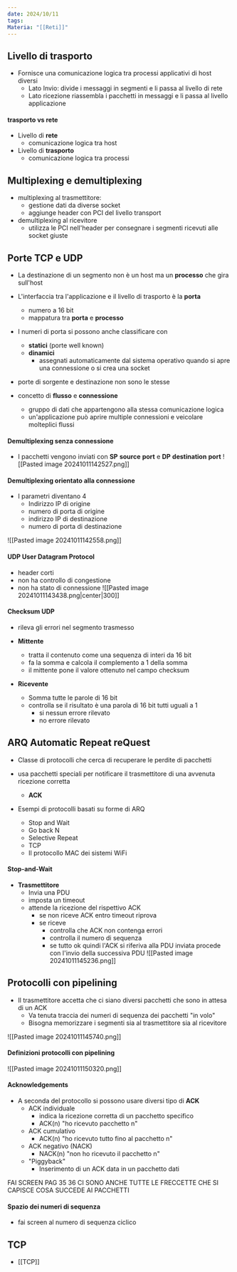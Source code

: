 ```yaml
---
date: 2024/10/11
tags: 
Materia: "[[Reti]]"
---
```

## Livello di trasporto
- Fornisce una comunicazione logica tra processi applicativi di host diversi
	- Lato Invio: divide i messaggi in segmenti e li passa al livello di rete
	- Lato ricezione riassembla i pacchetti in messaggi e li passa al livello applicazione

#### trasporto vs rete
- Livello di **rete**
	- comunicazione logica tra host
- Livello di **trasporto** 
	- comunicazione logica tra processi


## Multiplexing e demultiplexing
- multiplexing al trasmettitore: 
	- gestione dati da diverse socket
	- aggiunge header con PCI del livello transport
- demultiplexing al ricevitore 
	- utilizza le PCI nell'header per consegnare i segmenti ricevuti alle socket giuste

## Porte TCP e UDP
- La destinazione di un segmento non è un host ma un **processo** che gira sull'host
- L'interfaccia tra l'applicazione e il livello di trasporto è la **porta**
	- numero a 16 bit
	- mappatura tra **porta** e **processo**

- I numeri di porta si possono anche classificare con
	- **statici** (porte well known)
	- **dinamici**
		- assegnati automaticamente dal sistema operativo quando si apre una connessione o si crea una socket
- porte di sorgente e destinazione non sono le stesse
- concetto di **flusso** e **connessione**
	- gruppo di dati che appartengono alla stessa comunicazione logica 
	- un'applicazione può aprire multiple connessioni e veicolare molteplici flussi

#### Demultiplexing senza connessione
- I pacchetti vengono inviati con **SP** **source** **port** e **DP** **destination** **port** 
![[Pasted image 20241011142527.png]]
#### Demultiplexing orientato alla connessione
- I parametri diventano 4
	- Indirizzo IP di origine
	- numero di porta di origine
	- indirizzo IP di destinazione
	- numero di porta di destinazione
	
![[Pasted image 20241011142558.png]]

#### UDP User Datagram Protocol
- header corti
- non ha controllo di congestione
- non ha stato di connessione
![[Pasted image 20241011143438.png|center|300]]

#### Checksum UDP
- rileva gli errori nel segmento trasmesso
- **Mittente**
	- tratta il contenuto come una sequenza di interi da 16 bit
	- fa la somma e calcola il complemento a 1 della somma
	- il mittente pone il valore ottenuto nel campo checksum
	
- **Ricevente**
	- Somma tutte le parole di 16 bit 
	- controlla se il risultato è una parola di 16 bit tutti uguali a 1
		- si nessun errore rilevato
		- no errore rilevato


## ARQ Automatic Repeat reQuest
- Classe di protocolli che cerca di recuperare le perdite di pacchetti

- usa pacchetti speciali per notificare il trasmettitore di una avvenuta ricezione corretta
	- **ACK**
- Esempi di protocolli basati su forme di ARQ
	- Stop and Wait
	- Go back N
	- Selective Repeat
	- TCP
	- Il protocollo MAC dei sistemi WiFi

#### Stop-and-Wait
- **Trasmettitore**
	- Invia una PDU
	- imposta un timeout
	- attende la ricezione del rispettivo ACK
		- se non riceve ACK entro timeout riprova
		- se riceve
			- controlla che ACK non contenga errori
			- controlla il numero di sequenza
			- se tutto ok quindi l'ACK si riferiva alla PDU inviata procede con l'invio della successiva PDU
![[Pasted image 20241011145236.png]]


## Protocolli con pipelining
- Il trasmettitore accetta che ci siano diversi pacchetti che sono in attesa di un ACK
	- Va tenuta traccia dei numeri di sequenza dei pacchetti "in volo"
	- Bisogna memorizzare i segmenti sia al trasmettitore sia al ricevitore 
	
![[Pasted image 20241011145740.png]]	


#### Definizioni protocolli con pipelining
![[Pasted image 20241011150320.png]]

#### Acknowledgements
- A seconda del protocollo si possono usare diversi tipo di **ACK**
	- ACK individuale
		- indica la ricezione corretta di un pacchetto specifico
		- ACK(n) "ho ricevuto pacchetto n"
	- ACK cumulativo 
		- ACK(n) "ho ricevuto tutto fino al pacchetto n"
	- ACK negativo (NACK) 
		- NACK(n) "non ho ricevuto il pacchetto n"
	- "Piggyback" 
		- Inserimento di un ACK data in un pacchetto dati

 FAI SCREEN PAG 35 36
 CI SONO ANCHE TUTTE LE FRECCETTE CHE SI CAPISCE COSA SUCCEDE AI PACCHETTI

#### Spazio dei numeri di sequenza
- fai screen al numero di sequenza ciclico

## TCP
- [[TCP]]